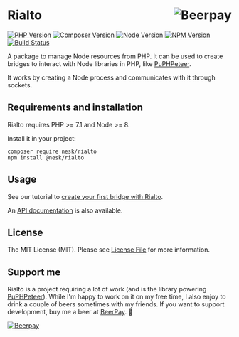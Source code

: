 # Rialto <a href="#support-me"><img src="https://beerpay.io/nesk/rialto/badge.svg" alt="Beerpay" align="right"></a>

[![PHP Version](https://img.shields.io/packagist/php-v/nesk/rialto.svg?style=flat-square)](http://php.net/)
[![Composer Version](https://img.shields.io/packagist/v/nesk/rialto.svg?style=flat-square&label=Composer)](https://packagist.org/packages/nesk/rialto)
[![Node Version](https://img.shields.io/node/v/@nesk/rialto.svg?style=flat-square&label=Node)](https://nodejs.org/)
[![NPM Version](https://img.shields.io/npm/v/@nesk/rialto.svg?style=flat-square&label=NPM)](https://www.npmjs.com/package/@nesk/rialto)
[![Build Status](https://img.shields.io/travis/nesk/rialto.svg?style=flat-square&label=Build%20Status)](https://travis-ci.org/nesk/rialto)

A package to manage Node resources from PHP. It can be used to create bridges to interact with Node libraries in PHP, like [PuPHPeteer](https://github.com/nesk/puphpeteer/).

It works by creating a Node process and communicates with it through sockets.

## Requirements and installation

Rialto requires PHP >= 7.1 and Node >= 8.

Install it in your project:

```shell
composer require nesk/rialto
npm install @nesk/rialto
```

## Usage

See our tutorial to [create your first bridge with Rialto](docs/tutorial.md).

An [API documentation](docs/api.md) is also available.

## License

The MIT License (MIT). Please see [License File](LICENSE) for more information.

## Support me

Rialto is a project requiring a lot of work (and is the library powering [PuPHPeteer](https://github.com/nesk/puphpeteer)). While I'm happy to work on it on my free time, I also enjoy to drink a couple of beers sometimes with my friends. If you want to support development, buy me a beer at [BeerPay](https://beerpay.io/nesk/rialto). 🙏

[![Beerpay](https://beerpay.io/nesk/rialto/badge.svg)](https://beerpay.io/nesk/rialto)
